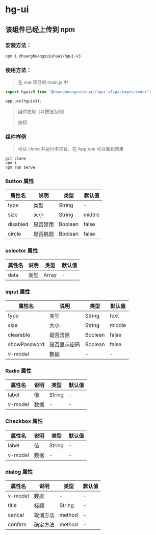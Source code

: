 # hg-ui

## 该组件已经上传到 npm

### 安装方法：

```bash
npm i @huanghuangzuishuai/hgui-v3
```

### 使用方法：

> 在 vue 项目的 main.js 中

```js
import hguiv3 from "@huanghuangzuishuai/hgui-v3/packages/index";

app.use(hguiv3);
```

> 组件使用（以按钮为例）
>
> <hg-button>按钮</hg-button>

### 组件样例

> 可以 clone 并运行本项目，在 App.vue 可以看到效果

```
git clone
npm i
npm run serve
```

### Button 属性

| 属性名   | 说明     | 类型    | 默认值 |
| -------- | -------- | ------- | ------ |
| type     | 类型     | String  | -      |
| size     | 大小     | String  | middle |
| disabled | 是否禁用 | Boolean | false  |
| circle   | 是否椭圆 | Boolean | false  |

### selector 属性

| 属性名 | 说明 | 类型  | 默认值 |
| ------ | ---- | ----- | ------ |
| data   | 类型 | Array | -      |

### input 属性

| 属性名       | 说明         | 类型    | 默认值 |
| ------------ | ------------ | ------- | ------ |
| type         | 类型         | String  | text   |
| size         | 大小         | String  | middle |
| clearable    | 是否清除     | Boolean | false  |
| showPassword | 是否显示密码 | Boolean | false  |
| v-model      | 数据         | -       | -      |

### Radio 属性

| 属性名  | 说明 | 类型   | 默认值 |
| ------- | ---- | ------ | ------ |
| label   | 值   | String | -      |
| v-model | 数据 | -      | -      |

### Checkbox 属性

| 属性名  | 说明 | 类型   | 默认值 |
| ------- | ---- | ------ | ------ |
| label   | 值   | String | -      |
| v-model | 数据 | -      | -      |

### dialog 属性

| 属性名  | 说明     | 类型   | 默认值 |
| ------- | -------- | ------ | ------ |
| v-model | 数据     | -      | -      |
| title   | 标题     | String | -      |
| cancel  | 取消方法 | method | -      |
| confirm | 确定方法 | method | -      |
